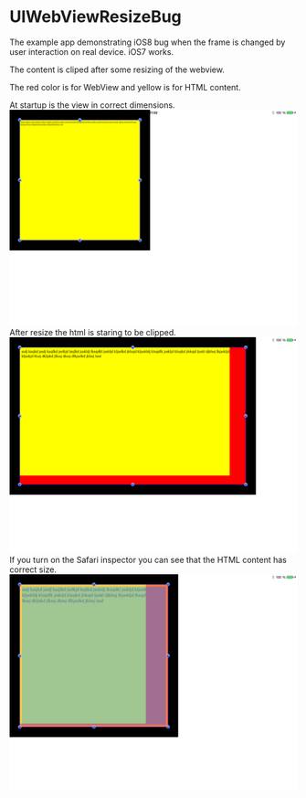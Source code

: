UIWebViewResizeBug
==================

The example app demonstrating iOS8 bug when the frame is changed by user interaction on real device. iOS7 works.

The content is cliped after some resizing of the webview.

The red color is for WebView and yellow is for HTML content. 

At startup is the view in correct dimensions.
![Alt text](/before.PNG?raw=true "Before resize")
After resize the html is staring to be clipped.
![Alt text](/after.PNG?raw=true "After resize")
If you turn on the Safari inspector you can see that the HTML content has correct size.
![Alt text](/inspect.PNG?raw=true "After resize in inspector")